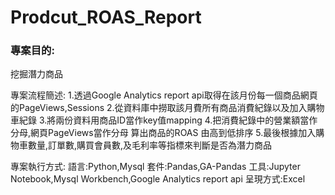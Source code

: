 # Prodcut_ROAS_Report
<h3>專案目的:</h3>
挖掘潛力商品

專案流程簡述:
1.透過Google Analytics report api取得在該月份每一個商品網頁的PageViews,Sessions
2.從資料庫中撈取該月費所有商品消費紀錄以及加入購物車紀錄
3.將兩份資料用商品ID當作key值mapping
4.把消費紀錄中的營業額當作分母,網頁PageViews當作分母 算出商品的ROAS 由高到低排序
5.最後根據加入購物車數量,訂單數,購買會員數,及毛利率等指標來判斷是否為潛力商品

專案執行方式:
語言:Python,Mysql
套件:Pandas,GA-Pandas
工具:Jupyter Notebook,Mysql Workbench,Google Analytics report api
呈現方式:Excel 




